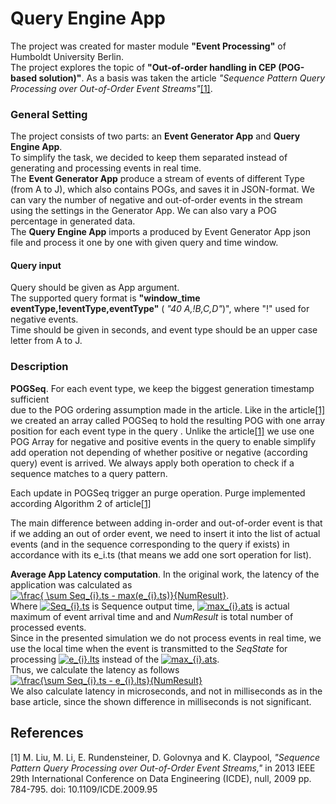 # Query Engine App
The project was created for master module **"Event Processing"** of Humboldt University Berlin.  
The project explores the topic of **"Out-of-order handling in CEP (POG-based solution)"**.
As a basis was taken the article *"Sequence Pattern Query Processing over Out-of-Order Event Streams"*[[1]](#1).

### General Setting
The project consists of two parts: an **Event Generator App** and **Query Engine App**.  
To simplify the task, we decided to keep them separated instead of generating and processing events in real time.  
The **Event Generator App** produce a stream of events of different Type (from A to J), which also contains POGs, 
and saves it in JSON-format.
We can vary the number of negative and out-of-order events in the stream using the settings in the Generator App.
We can also vary a POG percentage in generated data.   
The **Query Engine App** imports a produced by Event Generator App json file and process it one by one with given query and time 
window.

#### Query input
Query should be given as App argument.  
The supported query format is  **"window_time eventType,!eventType,eventType"**
( *"40 A,!B,C,D"*)", where "!" used for negative events.  
Time should be given in seconds, and event type should be an upper case
letter from A to J.

### Description
**POGSeq**. 
For each event type, we keep the biggest generation timestamp sufficient  
due to the POG ordering assumption made in the article.
Like in the article[[1]](#1) we created an array called POGSeq to hold the resulting POG with 
one array position for each event type in the query . Unlike the article[[1]](#1) we use one
POG Array for negative and positive events in the query to enable simplify add operation 
not depending of whether positive or negative (according query) event  is arrived.
We always apply both operation to check if a sequence matches to a query pattern.

Each update in POGSeq trigger an purge operation. Purge implemented according Algorithm 2 of article[[1]](#1)
 
The main difference between adding in-order and out-of-order event is that 
if we adding an out of order event, we need to insert it into the list of actual events (and 
in the sequence corresponding to the query if exists) in accordance with its e_i.ts (that means we add 
one sort operation for list).

**Average App Latency computation**.
In the original work, the latency of the application was calculated as 
<a href="https://www.codecogs.com/eqnedit.php?latex=\frac{&space;\sum&space;Seq_{i}.ts&space;-&space;max(e_{i}.ats)}{NumResult}" target="_blank"><img src="https://latex.codecogs.com/gif.latex?\frac{&space;\sum&space;Seq_{i}.ts&space;-&space;max(e_{i}.ts)}{NumResult}" title="\frac{ \sum Seq_{i}.ts - max(e_{i}.ts)}{NumResult}" /></a>.  
Where <a href="https://www.codecogs.com/eqnedit.php?latex=Seq_{i}.ts" target="_blank"><img src="https://latex.codecogs.com/gif.latex?Seq_{i}.ts" title="Seq_{i}.ts" /></a> is Sequence output time, <a href="https://www.codecogs.com/eqnedit.php?latex=max_{i}.ats" target="_blank"><img src="https://latex.codecogs.com/gif.latex?max_{i}.ats" title="max_{i}.ats" /></a> is actual maximum of event arrival time and
and *NumResult* is total number of processed events.  
Since in the presented simulation we do not process events in real time, 
we use the local time when the event is transmitted to the *SeqState* for processing <a href="https://www.codecogs.com/eqnedit.php?latex=e_{i}.lts" target="_blank"><img src="https://latex.codecogs.com/gif.latex?e_{i}.lts" title="e_{i}.lts" /></a> instead of the <a href="https://www.codecogs.com/eqnedit.php?latex=max_{i}.ats" target="_blank"><img src="https://latex.codecogs.com/gif.latex?max_{i}.ats" title="max_{i}.ats" /></a>.   
Thus, we calculate the latency as follows <a href="https://www.codecogs.com/eqnedit.php?latex=\frac{\sum&space;Seq_{i}.ts&space;-&space;e_{i}.lts}{NumResult}" target="_blank"><img src="https://latex.codecogs.com/gif.latex?\frac{\sum&space;Seq_{i}.ts&space;-&space;e_{i}.lts}{NumResult}" title="\frac{\sum Seq_{i}.ts - e_{i}.lts}{NumResult}" /></a>  
We also calculate latency in microseconds, 
and not in milliseconds as in the base article, 
since the shown difference in milliseconds is not significant.


## References
<a id="1">[1]</a> 
M. Liu, M. Li, E. Rundensteiner, D. Golovnya and K. Claypool,  *"Sequence Pattern Query Processing over Out-of-Order Event Streams,"* in 2013 IEEE 29th International Conference on Data Engineering (ICDE), null, 2009 pp. 784-795.
doi: 10.1109/ICDE.2009.95